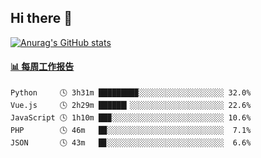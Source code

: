 ## Hi there 👋

[![Anurag's GitHub stats](https://github-readme-stats-orilights.vercel.app/api?username=orilights)](https://github.com/anuraghazra/github-readme-stats)

<!--
**OriLight152/OriLight152** is a ✨ _special_ ✨ repository because its `README.md` (this file) appears on your GitHub profile.

Here are some ideas to get you started:

- 🔭 I’m currently working on ...
- 🌱 I’m currently learning ...
- 👯 I’m looking to collaborate on ...
- 🤔 I’m looking for help with ...
- 💬 Ask me about ...
- 📫 How to reach me: ...
- 😄 Pronouns: ...
- ⚡ Fun fact: ...
-->

<!-- waka-box start -->
#### <a href="https://gist.github.com/92c8d5b388768c10efcba86e82b7c4fb" target="_blank">📊 每周工作报告</a>
```text
Python     🕓 3h31m ████████▉░░░░░░░░░░░░░░░░░░░ 32.0%
Vue.js     🕓 2h29m ██████▎░░░░░░░░░░░░░░░░░░░░░ 22.6%
JavaScript 🕓 1h10m ██▉░░░░░░░░░░░░░░░░░░░░░░░░░ 10.6%
PHP        🕓 46m   █▉░░░░░░░░░░░░░░░░░░░░░░░░░░  7.1%
JSON       🕓 43m   █▊░░░░░░░░░░░░░░░░░░░░░░░░░░  6.6%
```
<!-- Powered by https://github.com/journey-ad/waka-box-go . -->
<!-- waka-box end -->
